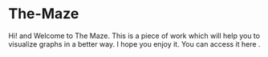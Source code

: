 # The-Maze

Hi! and Welcome to The Maze. This is a piece of work which will help you to visualize graphs in a better way. I hope you enjoy it. You can access it here  . 
